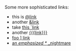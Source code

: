 Some more sophisticated links:

- this is [@link][1]
- another [&link][1]
- take [this \`link][1]
- another [{{{link}}}][1]
- [foo \] link][1]
- [an *emphasized \** \_nightmare][1]

[1]: http://daringfireball.net/projects/markdown

